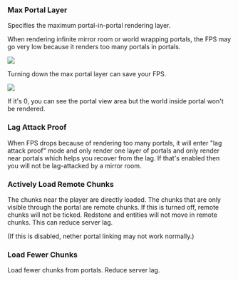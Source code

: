 
### Max Portal Layer
Specifies the maximum portal-in-portal rendering layer.

When rendering infinite mirror room or world wrapping portals, the FPS may go very low because it renders too many portals in portals.

![](https://i.ibb.co/4FFQdtd/Untitled3.png)

Turning down the max portal layer can save your FPS.

![](https://i.ibb.co/MCLrYZt/Untitled4.png)

If it's 0, you can see the portal view area but the world inside portal won't be rendered.

### Lag Attack Proof
When FPS drops because of rendering too many portals, it will enter "lag attack proof" mode and only render one layer of portals and only render near portals which helps you recover from the lag. If that's enabled then you will not be lag-attacked by a mirror room.

### Actively Load Remote Chunks
The chunks near the player are directly loaded.
The chunks that are only visible through the portal are remote chunks.
If this is turned off, remote chunks will not be ticked.
Redstone and entities will not move in remote chunks.
This can reduce server lag.

(If this is disabled, nether portal linking may not work normally.)

### Load Fewer Chunks
Load fewer chunks from portals. Reduce server lag.
